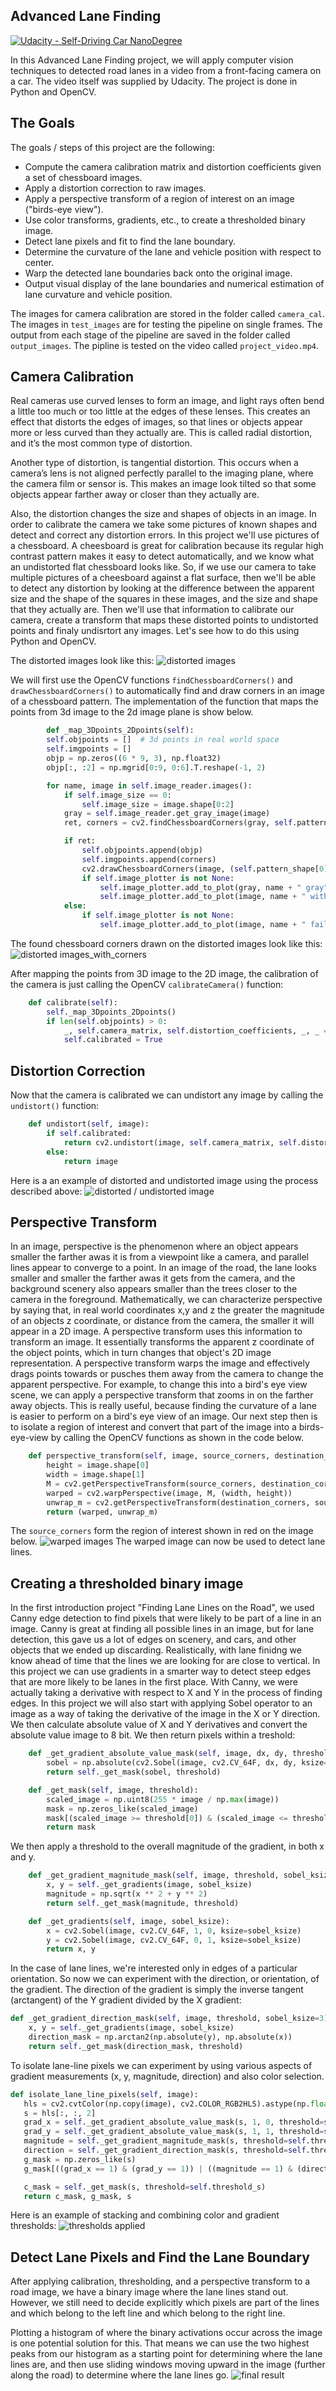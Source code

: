 ## Advanced Lane Finding
[![Udacity - Self-Driving Car NanoDegree](https://s3.amazonaws.com/udacity-sdc/github/shield-carnd.svg)](http://www.udacity.com/drive)



In this Advanced Lane Finding project, we will apply computer vision techniques to detected road lanes in a video from a front-facing camera on a car. The video itself was supplied by Udacity. The project is done in Python and OpenCV.


The Goals
---

The goals / steps of this project are the following:

* Compute the camera calibration matrix and distortion coefficients given a set of chessboard images.
* Apply a distortion correction to raw images.
* Apply a perspective transform of a region of interest on an image ("birds-eye view").
* Use color transforms, gradients, etc., to create a thresholded binary image.
* Detect lane pixels and fit to find the lane boundary.
* Determine the curvature of the lane and vehicle position with respect to center.
* Warp the detected lane boundaries back onto the original image.
* Output visual display of the lane boundaries and numerical estimation of lane curvature and vehicle position.

The images for camera calibration are stored in the folder called `camera_cal`.  The images in `test_images` are for testing the pipeline on single frames. The output from each stage of the pipeline are saved in the folder called `output_images`. The pipline is tested on the video called `project_video.mp4`.  

Camera Calibration
---
Real cameras use curved lenses to form an image, and light rays often bend a little too much or too little at the edges of these lenses. This creates an effect that distorts the edges of images, so that lines or objects appear more or less curved than they actually are. This is called radial distortion, and it’s the most common type of distortion.

Another type of distortion, is tangential distortion. This occurs when a camera’s lens is not aligned perfectly parallel to the imaging plane, where the camera film or sensor is. This makes an image look tilted so that some objects appear farther away or closer than they actually are.

Also, the distortion changes the size and shapes of objects in an image. In order to calibrate the camera we take some pictures of known shapes and detect and correct any distortion errors. In this project we'll use pictures of a chessboard. A cheesboard is great for calibration because its regular high contrast pattern makes it easy to detect automatically, and we know what an undistorted flat chessboard looks like. So, if we use our camera to take multiple pictures of a cheesboard against a flat surface, then we'll be able to detect any distortion by looking at the difference between the apparent size and the shape of the squares in these images, and the size and shape that they actually are. Then we'll use that information to calibrate our camera, create a transform that maps these distorted points to undistorted points and finaly undisrtort any images. 
Let's see how to do this using Python and OpenCV.

The distorted images look like this:
![distorted images](https://i.imgur.com/RoaHc3Q.png "output_images/figure1-distorted_images.png")

We will first use the OpenCV functions `findChessboardCorners()` and `drawChessboardCorners()` to automatically find and draw corners in an image of a chessboard pattern. The implementation of the function that maps the points from 3d image to the 2d image plane is show below.
```python
        def _map_3Dpoints_2Dpoints(self):
        self.objpoints = []  # 3d points in real world space
        self.imgpoints = []
        objp = np.zeros((6 * 9, 3), np.float32)
        objp[:, :2] = np.mgrid[0:9, 0:6].T.reshape(-1, 2)

        for name, image in self.image_reader.images():
            if self.image_size == 0:
                self.image_size = image.shape[0:2]
            gray = self.image_reader.get_gray_image(image)
            ret, corners = cv2.findChessboardCorners(gray, self.pattern_shape, None)

            if ret:
                self.objpoints.append(objp)
                self.imgpoints.append(corners)
                cv2.drawChessboardCorners(image, (self.pattern_shape[0], self.pattern_shape[1]), corners, ret)
                if self.image_plotter is not None:
                    self.image_plotter.add_to_plot(gray, name + " gray", 'gray', True)
                    self.image_plotter.add_to_plot(image, name + " with corners", 'with_corners', False)
            else:
                if self.image_plotter is not None:
                    self.image_plotter.add_to_plot(image, name + " failed", 'failed', True)
```
The found chessboard corners drawn on the distorted images look like this:
![distorted images_with_corners](https://i.imgur.com/K1xke82.png "output_images/figure2-distorted_images_with_corners.png")

After mapping the points from 3D image to the 2D image, the calibration of the camera is just calling the OpenCV `calibrateCamera()` function:
```python
    def calibrate(self):
        self._map_3Dpoints_2Dpoints()
        if len(self.objpoints) > 0:
            _, self.camera_matrix, self.distortion_coefficients, _, _ = cv2.calibrateCamera(self.objpoints, self.imgpoints, self.image_size, None, None)
            self.calibrated = True
```

Distortion Correction
---

Now that the camera is calibrated we can undistort any image by calling the `undistort()` function:
```python
    def undistort(self, image):
        if self.calibrated:
            return cv2.undistort(image, self.camera_matrix, self.distortion_coefficients, None, self.camera_matrix)
        else:
            return image
```
Here is a an example of distorted and undistorted image using the process described above:
![distorted / undistorted image](https://i.imgur.com/82XuMV2.png "output_images/figure4-distorted_undistored_images.png")

Perspective Transform
---
In an image, perspective is the phenomenon where an object appears smaller the farther awas it is from a viewpoint like a camera, and parallel lines appear to converge to a point. In an image of the road, the lane looks smaller and smaller the farther awas it gets from the camera, and the background scenery also appears smaller than the trees closer to the camera in the foreground. Mathematically, we can characterize perspective by saying that, in real world coordinates x,y and z the greater the magnitude of an objects z coordinate, or distance from the camera, the smaller it will appear in a 2D image. A perspective transform uses this information to transform an image. It essentially transforms the apparent z coordinate of the object points, which in turn changes that object's 2D image representation. A perspective transform warps the image and effectively drags points towards or pusches them away from the camera to change the apparent perspective. For example, to change this into a bird's eye view scene, we can apply a perspective transform that zooms in on the farther away objects. This is really useful, because finding the curvature of a lane is easier to perform on a bird's eye view of an image. 
Our next step then is to isolate a region of interest and convert that part of the image into a birds-eye-view by calling the OpenCV functions as shown in the code below. 
```python
    def perspective_transform(self, image, source_corners, destination_corners):
        height = image.shape[0]
        width = image.shape[1]
        M = cv2.getPerspectiveTransform(source_corners, destination_corners)
        warped = cv2.warpPerspective(image, M, (width, height))
        unwrap_m = cv2.getPerspectiveTransform(destination_corners, source_corners)
        return (warped, unwrap_m)
```
The `source_corners` form the region of interest shown in red on the image below. 
![warped images](https://i.imgur.com/SGwFfWx.png "output_images/Figure_5_warped_images.png")
The warped image can now be used to detect lane lines.

Creating a thresholded binary image
---
In the first introduction project "Finding Lane Lines on the Road", we used Canny edge detection to find pixels that were likely to be part of a line in an image. Canny is great at finding all possible lines in an image, but for lane detection, this gave us a lot of edges on scenery, and cars, and other objects that we ended up discarding.
Realistically, with lane finidng we know ahead of time that the lines we are looking for are close to vertical. In this project we can use gradients in a smarter way to detect steep edges that are more likely to be lanes in the first place. With Canny, we were actually taking a derivative with respect to X and Y in the process of finding edges. In this project we will also start with applying Sobel operator to an image as a way of taking the derivative of the image in the X or Y direction. We then calculate absolute value of X and Y derivatives and convert the absolute value image to 8 bit. We then return pixels within a treshold:

```python
    def _get_gradient_absolute_value_mask(self, image, dx, dy, threshold, sobel_ksize=3):
        sobel = np.absolute(cv2.Sobel(image, cv2.CV_64F, dx, dy, ksize=sobel_ksize))
        return self._get_mask(sobel, threshold)

    def _get_mask(self, image, threshold):
        scaled_image = np.uint8(255 * image / np.max(image))
        mask = np.zeros_like(scaled_image)
        mask[(scaled_image >= threshold[0]) & (scaled_image <= threshold[1])] = 1
        return mask
```
We then apply a threshold to the overall magnitude of the gradient, in both x and y. 
```python
    def _get_gradient_magnitude_mask(self, image, threshold, sobel_ksize=3):
        x, y = self._get_gradients(image, sobel_ksize)
        magnitude = np.sqrt(x ** 2 + y ** 2)
        return self._get_mask(magnitude, threshold)

    def _get_gradients(self, image, sobel_ksize):
        x = cv2.Sobel(image, cv2.CV_64F, 1, 0, ksize=sobel_ksize)
        y = cv2.Sobel(image, cv2.CV_64F, 0, 1, ksize=sobel_ksize)
        return x, y
```
In the case of lane lines, we're interested only in edges of a particular orientation. So now we can experiment with the direction, or orientation, of the gradient. The direction of the gradient is simply the inverse tangent (arctangent) of the Y gradient divided by the X gradient:
```python
def _get_gradient_direction_mask(self, image, threshold, sobel_ksize=3):
    x, y = self._get_gradients(image, sobel_ksize)
    direction_mask = np.arctan2(np.absolute(y), np.absolute(x))
    return self._get_mask(direction_mask, threshold)
```
 To isolate lane-line pixels we can experiment by using various aspects of gradient measurements (x, y, magnitude, direction) and also color selection.
 ```python
 def isolate_lane_line_pixels(self, image):
    hls = cv2.cvtColor(np.copy(image), cv2.COLOR_RGB2HLS).astype(np.float)
    s = hls[:, :, 2]
    grad_x = self._get_gradient_absolute_value_mask(s, 1, 0, threshold=self.threshold_gradient)
    grad_y = self._get_gradient_absolute_value_mask(s, 1, 1, threshold=self.threshold_gradient)
    magnitude = self._get_gradient_magnitude_mask(s, threshold=self.threshold_magnitude)
    direction = self._get_gradient_direction_mask(s, threshold=self.threshold_direction)
    g_mask = np.zeros_like(s)
    g_mask[((grad_x == 1) & (grad_y == 1)) | ((magnitude == 1) & (direction == 1))] = 1

    c_mask = self._get_mask(s, threshold=self.threshold_s)
    return c_mask, g_mask, s
 ```
 Here is an example of stacking and combining color and gradient thresholds:
 ![thresholds applied](https://i.imgur.com/1n2iAfp.png "output_images/Figure_6_thresholds.png")
 
 Detect Lane Pixels and Find the Lane Boundary
 ---
 After applying calibration, thresholding, and a perspective transform to a road image, we have a binary image where the lane lines stand out. However, we still need to decide explicitly which pixels are part of the lines and which belong to the left line and which belong to the right line.

Plotting a histogram of where the binary activations occur across the image is one potential solution for this. 
That means we can use the two highest peaks from our histogram as a starting point for determining where the lane lines are, and then use sliding windows moving upward in the image (further along the road) to determine where the lane lines go.
![final result](https://i.imgur.com/9m7c5hd.png "output_images/Figure_8_final.png")